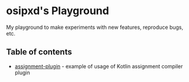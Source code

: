 # osipxd's Playground

My playground to make experiments with new features, reproduce bugs, etc.

## Table of contents

- [assignment-plugin](assignment-plugin) - example of usage of Kotlin assignment compiler plugin
